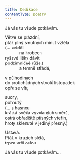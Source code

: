 ```yaml
---
title: Dedikace
contentType: poetry
---
```


<section>

Já vás tu všude potkávám.

Větve se prázdní,  
pták plný smutných minut vzlétá  
(… uviděl  
            na hrobech  
ryšavé lišky dávit  
podzimničné růže.)  
            a temně střádá,

v půlhodinách  
do protichůdných stvolů listopadek  
opře se vítr,

suchý,  
pohnutý  
(… a hasnou  
krátká světla vyvolaných směrů,  
ostrá obřadiště přísných vteřin,  
hroty sklenuté v jediný přesný.)

Ustává.  
Pták v kruzích slétá,  
trpce vrší celou.

Já vás tu všude potkávám…

</section>
